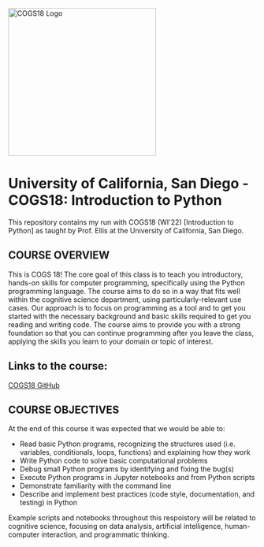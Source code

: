 <img src="https://cogs18.github.io/_static/logo.png" alt="COGS18 Logo" width="300" height="300">

# University of California, San Diego - COGS18: Introduction to Python
This repository contains my run with COGS18 (WI'22) [Introduction to Python] as taught by Prof. Ellis at the University of California, San Diego. 

## COURSE OVERVIEW

This is COGS 18! The core goal of this class is to teach you introductory, hands-on skills for computer programming, specifically using the Python programming language. The course aims to do so in a way that fits well within the cognitive science department, using particularly-relevant use cases. Our approach is to focus on programming as a tool and to get you started with the necessary background and basic skills required to get you reading and writing code. The course aims to provide you with a strong foundation so that you can continue programming after you leave the class, applying the skills you learn to your domain or topic of interest.

## Links to the course:
[COGS18 GitHub](https://cogs18.github.io)

## COURSE OBJECTIVES

At the end of this course it was expected that we would be able to:

- Read basic Python programs, recognizing the structures used (i.e. variables, conditionals, loops, functions) and explaining how they work
- Write Python code to solve basic computational problems
- Debug small Python programs by identifying and fixing the bug(s)
- Execute Python programs in Jupyter notebooks and from Python scripts 
- Demonstrate familiarity with the command line 
- Describe and implement best practices (code style, documentation, and testing) in Python 

Example scripts and notebooks throughout this respoistory will be related to cognitive science, focusing on data analysis, artificial intelligence, human-computer interaction, and programmatic thinking.
